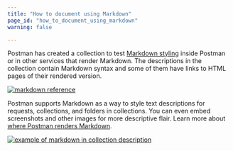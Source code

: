 ```yaml
---
title: "How to document using Markdown"
page_id: "how_to_document_using_markdown"
warning: false

---
```


Postman has created a collection to test [Markdown styling](https://documenter.postman.com/view/4630964/S1LsXVJy) inside Postman or in other services that render Markdown. The descriptions in the collection contain Markdown syntax and some of them have links to HTML pages of their rendered version.

[![markdown reference](https://assets.postman.com/postman-docs/59188697.png)](https://assets.postman.com/postman-docs/59188697.png)

Postman supports Markdown as a way to style text descriptions for requests, collections, and folders in collections. You can even embed screenshots and other images for more descriptive flair. Learn more about [where Postman renders Markdown](https://learning.postman.com/docs/postman/collections/using-markdown-for-descriptions/).

[![example of markdown in collection description](https://assets.postman.com/postman-docs/docs-markdown.png)](https://assets.postman.com/postman-docs/docs-markdown.png)
